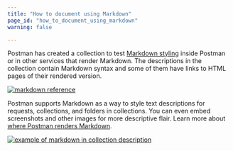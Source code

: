 ```yaml
---
title: "How to document using Markdown"
page_id: "how_to_document_using_markdown"
warning: false

---
```


Postman has created a collection to test [Markdown styling](https://documenter.postman.com/view/4630964/S1LsXVJy) inside Postman or in other services that render Markdown. The descriptions in the collection contain Markdown syntax and some of them have links to HTML pages of their rendered version.

[![markdown reference](https://assets.postman.com/postman-docs/59188697.png)](https://assets.postman.com/postman-docs/59188697.png)

Postman supports Markdown as a way to style text descriptions for requests, collections, and folders in collections. You can even embed screenshots and other images for more descriptive flair. Learn more about [where Postman renders Markdown](https://learning.postman.com/docs/postman/collections/using-markdown-for-descriptions/).

[![example of markdown in collection description](https://assets.postman.com/postman-docs/docs-markdown.png)](https://assets.postman.com/postman-docs/docs-markdown.png)
